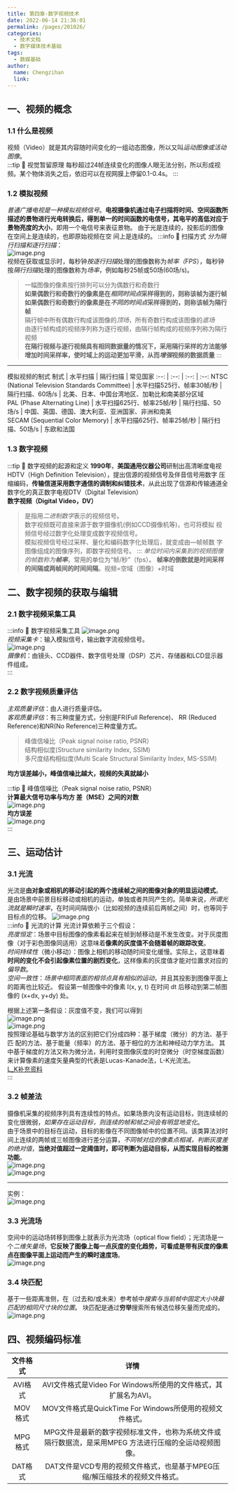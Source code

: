 ```yaml
---
title: 第四章-数字视频技术
date: 2022-06-14 21:36:01
permalink: /pages/201026/
categories:
  - 技术文档
  - 数字媒体技术基础
tags:
  - 数媒基础
author: 
  name: Chengzihan
  link: 
---
```

## 一、视频的概念

### 1.1 什么是视频

视频（Video）就是其内容随时间变化的一组动态图像，所以又叫*运动图像或活动图像*。  
:::tip 🔔 视觉暂留原理
每秒超过24帧连续变化的图像人眼无法分别，所以形成视频。某个物体消失之后，依旧可以在视网膜上停留0.1-0.4s。
:::

### 1.2 模拟视频

*普通广播电视是一种模拟视频信号*。**电视摄像机通过电子扫描将时间、空间函数所描述的景物进行光电转换后，得到单一的时间函数的电信号，其电平的高低对应于景物亮度的大小**，即用一个电信号来表征景物。 由于光是连续的，投影后的图像在空间上是连续的，也即原始视频在空 间上是连续的。
:::info 🌳 扫描方式
*分为隔行扫描和逐行扫描*：  
![image.png](https://jetzihan-img.oss-cn-beijing.aliyuncs.com/blog/img/006SHRs9gy1h383wujhy3j310g0g6aeu.jpg)  
视频在获取或显示时，每秒钟*按逐行扫描*处理的图像数称为*帧率（FPS*），每秒钟按*隔行扫描*处理的图像数称为*场率*，例如每秒25帧或50场(60场/s)。  
>一幅图像的像素按行排列可以分为偶数行和奇数行  
**如果偶数行和奇数行的像素是在*相同时间点*采样得到的，则称该帧为逐行帧**  
**如果偶数行和奇数行的像素是在*不同的时间点*采样得到的，则称该帧为隔行帧**  
隔行帧中所有偶数行构成该图像的*顶场*，所有奇数行构成该图像的*底场*  
由逐行帧构成的视频序列称为逐行视频，由隔行帧构成的视频序列称为隔行视频  
**在隔行视频与逐行视频具有相同数据量的情况下，采用隔行采样的方法能够增加时间采样率，使时域上的运动更加平滑，从而*增强*视频的数据质量**
:::
***
模拟视频的制式
制式 | 水平扫描 | 隔行扫描 | 常见国家
:--: | :--: | :--: | :--:
NTSC (National Television Standards Committee) | 水平扫描525行、帧率30帧/秒 | 隔行扫描、60场/s | 北美、日本、中国台湾地区、加勒比和南美部分区域  
PAL (Phase Alternating Line) | 水平扫描625行、帧率25帧/秒 | 隔行扫描、50场/s | 中国、英国、德国、澳大利亚、亚洲国家、非洲和南美  
SECAM (Sequential Color Memory) | 水平扫描625行、帧率25帧/秒 | 隔行扫描、50场/s | 东欧和法国

### 1.3 数字视频

:::tip 🔔 数字视频的起源和定义
**1990年**，**美国通用仪器公司**研制出高清晰度电视HDTV（High Definition Television），提出信源的视频信号及伴音信号用数字 压缩编码，**传输信道采用数字通信的调制和纠错技术**，从此出现了信源和传输通道全数字化的真正数字电视DTV（Digital Television）  
**数字视频（Digital Video，DV）**  
>是指用*二进制数字*表示的视频信号。  
数字视频既可直接来源于数字摄像机(例如CCD摄像机等)，也可将模拟 视频信号经过数字化处理变成数字视频信号。  
模拟视频信号经过采样、量化和编码数字化处理后，就变成由—帧帧数 字图像组成的图像序列，即数字视频信号。
:::
*单位时间内采集到的视频图像的帧数称为**帧率***，常用的单位为“帧/秒”（fps）。 **帧率的倒数就是时间采样的间隔或两帧间的时间间隔**。视频=空域（图像）+时域  

## 二、数字视频的获取与编辑

### 2.1 数字视频采集工具

:::info 🌳 数字视频采集工具
![image.png](https://jetzihan-img.oss-cn-beijing.aliyuncs.com/blog/img/006SHRs9gy1h3849pd1iwj30cn06kgo9.jpg)  
*视频采集卡*：输入模拟信号，输出数字流视频信号。  
![image.png](https://jetzihan-img.oss-cn-beijing.aliyuncs.com/blog/img/006SHRs9gy1h384am8mp0j30b707q0ut.jpg)  
*摄像机*：由镜头、CCD器件、数字信号处理（DSP）芯片、存储器和LCD显示器件组成。  
:::

### 2.2 数字视频质量评估

*主观质量评估*：由人进行质量评估。  
*客观质量评估*：有三种度量方式，分别是FR(Full Reference)、 RR (Reduced Reference)和NR(No Reference)三种度量方式。  
> 峰值信噪比（Peak signal noise ratio, PSNR）  
 结构相似度(Structure similarity Index, SSIM)  
 多尺度结构相似度(Multi Scale Structural Similarity Index, MS-SSIM)

**均方误差越小，峰值信噪比越大，视频的失真就越小**  

:::tip 🔔 峰值信噪比（Peak signal noise ratio, PSNR）  
**计算最大信号功率与均方 差（MSE）之间的对数**  
![image.png](https://jetzihan-img.oss-cn-beijing.aliyuncs.com/blog/img/006SHRs9gy1h384gh0lwrj30i902fwf1.jpg)  
**均方误差**  
![image.png](https://jetzihan-img.oss-cn-beijing.aliyuncs.com/blog/img/006SHRs9gy1h384gwbt0tj30ff02j0t4.jpg)  
:::

## 三、运动估计

### 3.1 光流

光流是**由对象或相机的移动引起的两个连续帧之间的图像对象的明显运动模式**。 是由场景中前景目标移动或相机的运动，单独或者共同产生的。简单来说，*所谓光流就是瞬时速率*，在时间间隔很小（比如视频的连续前后两帧之间）时，也等同于目标点的位移。
![image.png](https://jetzihan-img.oss-cn-beijing.aliyuncs.com/blog/img/006SHRs9gy1h384j0jaevj30eu06saap.jpg)  
:::info 🌳 光流的计算
光流计算依赖于三个假设：  
*亮度恒定*：场景中目标图像的像素看起来在帧到帧移动是不发生改变。对于灰度图像（对于彩色图像同适用）这意味着**像素的灰度值不会随着帧的跟踪改变**。  
*时间持续性*（微小移动）：图像上相机的移动随时间变化缓慢。实际上，这意味着**时间的变化不会引起像素位置的剧烈变化**，这样像素的灰度值才能对位置求对应的*偏导数*。  
*空间一致性*：*场景中相同表面的相邻点具有相似的运动*，并且其投影到图像平面上的距离也比较近。 假设第一帧图像中的像素 I(x, y, t) 在时间 dt 后移动到第二帧图像的 (x+dx, y+dy) 处。  

根据上述第一条假设：灰度值不变，我们可以得到  
![image.png](https://jetzihan-img.oss-cn-beijing.aliyuncs.com/blog/img/006SHRs9gy1h384v67fpgj30bq026dfx.jpg)  
![image.png](https://jetzihan-img.oss-cn-beijing.aliyuncs.com/blog/img/006SHRs9gy1h384wlsvnmj30n50gd0w8.jpg)  
按照理论基础与数学方法的区别把它们分成四种：基于梯度（微分）的方法、基于匹 配的方法、基于能量（频率）的方法、基于相位的方法和神经动力学方法。 其中基于梯度的方法又称为微分法，利用时变图像灰度的时空微分（时空梯度函数） 来计算像素的速度矢量典型的代表是Lucas-Kanade法，L-K光流法。  
[L_K补充资料](https://www.cnblogs.com/gnuhpc/archive/2012/12/04/2802124.html)  
:::

### 3.2 帧差法

摄像机采集的视频序列具有连续性的特点。如果场景内没有运动目标，则连续帧的变化很微弱，*如果存在运动目标，则连续的帧和帧之间会有明显地变化*。  
由于场景中的目标在运动，目标的影像在不同图像帧中的位置不同。该类算法对时间上连续的两帧或三帧图像进行差分运算，*不同帧对应的像素点相减，判断灰度差的绝对值*，**当绝对值超过一定阈值时，即可判断为运动目标，从而实现目标的检测功能**。  
![image.png](https://jetzihan-img.oss-cn-beijing.aliyuncs.com/blog/img/006SHRs9gy1h384lzuv9fj30g604xt9l.jpg)  
![image.png](https://jetzihan-img.oss-cn-beijing.aliyuncs.com/blog/img/006SHRs9gy1h384mx23h0j3097046dgo.jpg)  
***
实例：  
![image.png](https://jetzihan-img.oss-cn-beijing.aliyuncs.com/blog/img/006SHRs9gy1h384nf4c0ij30kf08dq6s.jpg)  

### 3.3 光流场

空间中的运动场转移到图像上就表示为光流场（optical flow field）；光流场是一个*二维矢量场*，**它反映了图像上每一点灰度的变化趋势，可看成是带有灰度的像素点在图像平面上运动而产生的瞬时速度场**。  
![image.png](https://jetzihan-img.oss-cn-beijing.aliyuncs.com/blog/img/006SHRs9gy1h384oic2kzj31310ao49w.jpg)  

### 3.4 块匹配

基于一些距离准侧，在（过去和/或未来）参考帧中*搜索与当前帧中固定大小块最匹配的相同尺寸块的位置*。 块匹配是通过**穷举**搜索所有候选位移矢量而完成的。  
![image.png](https://jetzihan-img.oss-cn-beijing.aliyuncs.com/blog/img/006SHRs9gy1h38507hrntj30vh0e6gwf.jpg)  

## 四、视频编码标准

文件格式 | 详情
:--:|:--:
AVI格式 | AVI文件格式是Video For Windows所使用的文件格式，其扩展名为AVI。  
MOV格式 | MOV文件格式是QuickTime For Windows所使用的视频文件格式。  
MPG格式 | MPG文件是最新的数字视频标准文件，也称为系统文件或隔行数据流，是采用MPEG 方法进行压缩的全运动视频图像。  
DAT格式 | DAT文件是VCD专用的视频文件格式，也是基于MPEG压缩/解压缩技术的视频文件格式。
